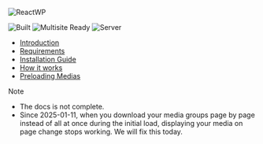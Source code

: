 ![ReactWP](https://reactwp.com/github-image/banner-black.jpg)

![Built](https://img.shields.io/badge/Built-Webpack-blue)
![Multisite Ready](https://img.shields.io/badge/Work%20With%20Multisite-Yes-brightgreen)
![Server](https://img.shields.io/badge/Server-PHP-orange)

- [Introduction](https://docs.reactwp.com/)
- [Requirements](https://docs.reactwp.com/requirements)
- [Installation Guide](https://docs.reactwp.com/installation-guide)
- [How it works](https://docs.reactwp.com/how-it-works)
- [Preloading Medias](https://docs.reactwp.com/preloading-medias)

> [!NOTE]
> - The docs is not complete.
> - Since 2025-01-11, when you download your media groups page by page instead of all at once during the initial load, displaying your media on page change stops working. We will fix this today.